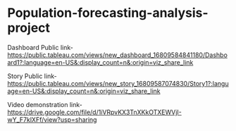 # Population-forecasting-analysis-project


Dashboard Public link-https://public.tableau.com/views/new_dashboard_16809584841180/Dashboard1?:language=en-US&:display_count=n&:origin=viz_share_link

Story Public link-https://public.tableau.com/views/new_story_16809587074830/Story1?:language=en-US&:display_count=n&:origin=viz_share_link

Video demonstration link-https://drive.google.com/file/d/1iVRpvKX3TnXKkOTXEWVjI-wY_F7klXFf/view?usp=sharing
